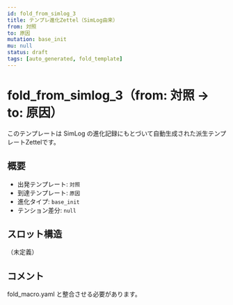 ```yaml
---
id: fold_from_simlog_3
title: テンプレ進化Zettel（SimLog由来）
from: 対照
to: 原因
mutation: base_init
mu: null
status: draft
tags: [auto_generated, fold_template]
---
```


# fold_from_simlog_3（from: 対照 → to: 原因）

このテンプレートは SimLog の進化記録にもとづいて自動生成された派生テンプレートZettelです。

## 概要

- 出発テンプレート: `対照`
- 到達テンプレート: `原因`
- 進化タイプ: `base_init`
- テンション差分: `null`

## スロット構造

（未定義）

## コメント

fold_macro.yaml と整合させる必要があります。

